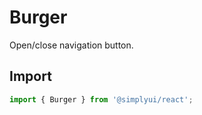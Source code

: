 # Burger

Open/close navigation button.

## Import

```jsx
import { Burger } from '@simplyui/react';
```

